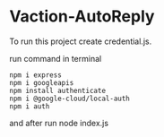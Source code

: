 # Vaction-AutoReply
To run this project create credential.js.

run command in terminal 
```
npm i express
npm i googleapis
npm install authenticate
npm i @google-cloud/local-auth
npm i auth
```
and after run node index.js
